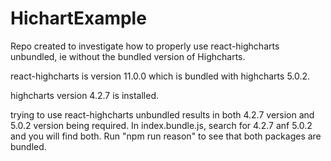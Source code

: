 # HichartExample


Repo created to investigate how to properly use react-highcharts unbundled, ie without the bundled version of Highcharts.

react-highcharts is version 11.0.0 which is bundled with highcharts 5.0.2.

highcharts version 4.2.7 is installed.

trying to use react-highcharts unbundled results in both 4.2.7 version and 5.0.2 version being required.
In index.bundle.js, search for 4.2.7 anf 5.0.2 and you will find both. 
Run "npm run reason"  to see that both packages are bundled.

